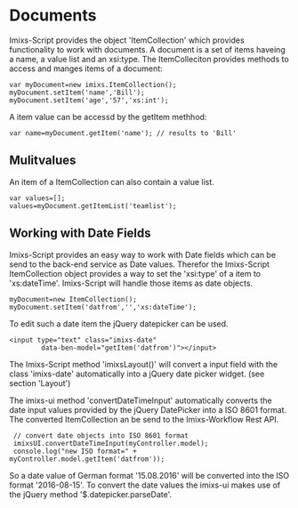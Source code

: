 # Documents

Imixs-Script provides the object 'ItemCollection' which provides functionality to work with documents. A document is a set of items haveing a name, a value list and an xsi:type. The ItemColleciton provides methods to access and manges items of a document:


	var myDocument=new imixs.ItemCollection();
	myDocument.setItem('name','Bill');
	myDocument.setItem('age','57','xs:int');  


A item value can be accessd by the getItem methhod:

	var name=myDocument.getItem('name'); // results to 'Bill'
	
## Mulitvalues

An item of a ItemCollection can also contain a value list. 

	var values=[];
	values=myDocument.getItemList('teamlist');


## Working with Date Fields

Imixs-Script provides an easy way to work with Date fields which can be send to the back-end service as Date values. 
Therefor the Imixs-Script ItemCollection object provides a way to set the 'xsi:type' of a item to 'xs:dateTime'. Imixs-Script will handle those items as date objects. 

	myDocument=new ItemCollection();
	myDocument.setItem('datfrom','','xs:dateTime');


To edit such a date item the jQuery datepicker can be used. 

	<input type="text" class="imixs-date" 
			data-ben-model="getItem('datfrom')"></input> 
									
The Imixs-Script method 'imixsLayout()' will convert a input field with the class 'imixs-date' automatically into a jQuery date picker widget. (see section 'Layout')

The imixs-ui method 'convertDateTimeInput' automatically converts the date input values provided by the jQuery DatePicker into a ISO 8601 format. The converted ItemCollection an be send to the Imixs-Workflow Rest API.

	 // convert date objects into ISO 8601 format
	 imixsUI.convertDateTimeInput(myController.model);
	 console.log("new ISO format=" + myController.model.getItem('datfrom')); 

So a date value of German format '15.08.2016' will be converted into the ISO format '2016-08-15'. 
To convert the date values the imixs-ui makes use of the jQuery method '$.datepicker.parseDate'.


